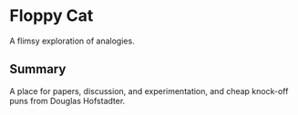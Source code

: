 # Floppy Cat
A flimsy exploration of analogies.

## Summary
A place for papers, discussion, and experimentation, and cheap knock-off puns from Douglas Hofstadter.



